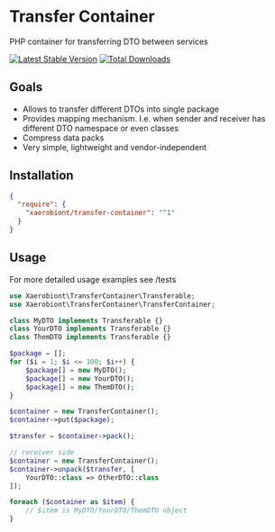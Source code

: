 # Transfer Container

PHP container for transferring DTO between services

[![Latest Stable Version](https://poser.pugx.org/xaerobiont/transfer-container/v/stable.png)](https://packagist.org/packages/xaerobiont/transfer-container)
[![Total Downloads](https://poser.pugx.org/xaerobiont/transfer-container/downloads.png)](https://packagist.org/packages/xaerobiont/transfer-container)

## Goals

- Allows to transfer different DTOs into single package
- Provides mapping mechanism. I.e. when sender and receiver has different DTO namespace or even classes
- Compress data packs
- Very simple, lightweight and vendor-independent

## Installation

```json
{
  "require": {
    "xaerobiont/transfer-container": "^1"
  }
}
```

## Usage

For more detailed usage examples see /tests

```php
use Xaerobiont\TransferContainer\Transferable;
use Xaerobiont\TransferContainer\TransferContainer;

class MyDTO implements Transferable {}
class YourDTO implements Transferable {}
class ThemDTO implements Transferable {}

$package = [];
for ($i = 1; $i <= 100; $i++) {
    $package[] = new MyDTO();
    $package[] = new YourDTO();
    $package[] = new ThemDTO();
}

$container = new TransferContainer();
$container->put($package);

$transfer = $container->pack();

// receiver side
$container = new TransferContainer();
$container->unpack($transfer, [
    YourDTO::class => OtherDTO::class
]);

foreach ($container as $item) {
    // $item is MyDTO/YourDTO/ThemDTO object
}
```